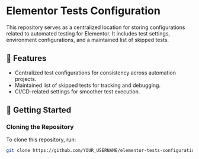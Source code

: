 # Elementor Tests Configuration

This repository serves as a centralized location for storing configurations related to automated testing for Elementor. It includes test settings, environment configurations, and a maintained list of skipped tests.

## 📌 Features

- Centralized test configurations for consistency across automation projects.
- Maintained list of skipped tests for tracking and debugging.
- CI/CD-related settings for smoother test execution.

## 🚀 Getting Started

### Cloning the Repository
To clone this repository, run:
```bash
git clone https://github.com/YOUR_USERNAME/elementor-tests-configuration.git
